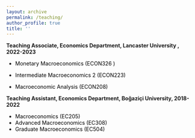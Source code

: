 ```yaml
---
layout: archive
permalink: /teaching/
author_profile: true
title: ''
---
```


**Teaching Associate, Economics Department, Lancaster University , 2022-2023**

   * <span style="color:Black; font-size: 14px"> Monetary Macroeconomics (ECON326 ) </span> 
   
   * <span style="color:Black; font-size: 14px">   Intermediate Macroeconomics 2 (ECON223) </span>

   * <span style="color:Black; font-size: 14px">   Macroeconomic Analysis (ECON208)</span> 

**Teaching Assistant, Economics Department, Boğaziçi University, 2018-2022**
  * <span style="color:Black; font-size: 14px">  Macroeconomics (EC205)</span> 
   * <span style="color:Black; font-size: 14px">  Advanced Macroeconomics (EC308)</span> 
   * <span style="color:Black; font-size: 14px">  Graduate Macroeconomics (EC504)</span> 
